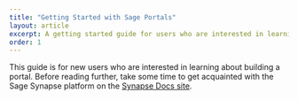 ```yaml
---
title: "Getting Started with Sage Portals"
layout: article
excerpt: A getting started guide for users who are interested in learning about Synapse-powered community portals.
order: 1
---
```


This guide is for new users who are interested in learning about building a portal. Before reading further, take some time to get acquainted with the Sage Synapse platform on the [Synapse Docs site](https://docs.synapse.org/).

